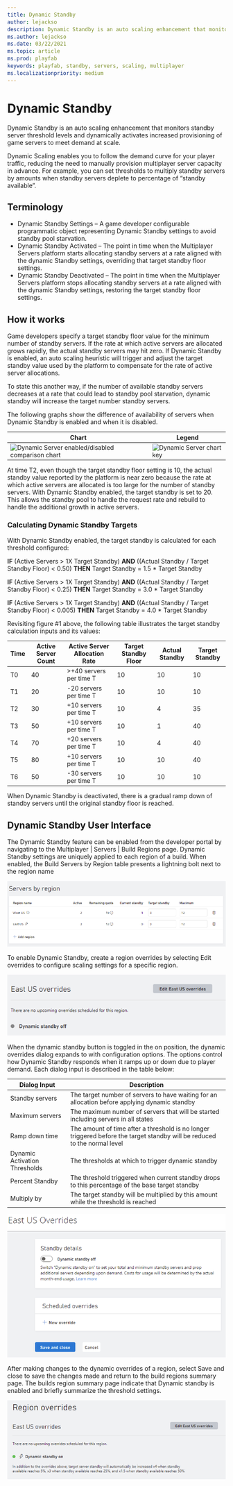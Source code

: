 ```yaml
---
title: Dynamic Standby
author: lejackso
description: Dynamic Standby is an auto scaling enhancement that monitors standby server threshold levels and dynamically activates increased provisioning of game servers to meet demand at scale.
ms.author: lejackso
ms.date: 03/22/2021
ms.topic: article
ms.prod: playfab
keywords: playfab, standby, servers, scaling, multiplayer
ms.localizationpriority: medium
---
```


# Dynamic Standby

Dynamic Standby is an auto scaling enhancement that monitors standby server threshold levels and dynamically activates increased provisioning of game servers to meet demand at scale.

Dynamic Scaling enables you to follow the demand curve for your player traffic, reducing the need to manually provision multiplayer server capacity in advance.  For example, you can set thresholds to multiply standby servers by amounts when standby servers deplete to percentage of “standby available”.

## Terminology

- Dynamic Standby Settings – A game developer configurable programmatic object representing Dynamic Standby settings to avoid standby pool starvation.
- Dynamic Standby Activated – The point in time when the Multiplayer Servers platform starts allocating standby servers at a rate aligned with the dynamic Standby settings, overriding that target standby floor settings.
- Dynamic Standby Deactivated – The point in time when the Multiplayer Servers platform stops allocating standby servers at a rate aligned with the dynamic Standby settings, restoring the target standby floor settings.

## How it works

Game developers specify a target standby floor value for the minimum number of standby servers. If the rate at which active servers are allocated grows rapidly, the actual standby servers may hit zero. If Dynamic Standby is enabled, an auto scaling heuristic will trigger and adjust the target standby value used by the platform to compensate for the rate of active server allocations.

To state this another way, if the number of available standby servers decreases at a rate that could lead to standby pool starvation, dynamic standby will increase the target number standby servers.

The following graphs show the difference of availability of servers when Dynamic Standby is enabled and when it is disabled.

|             Chart          |            Legend           |
| --------------------- | --------------------- |
| ![Dynamic Server enabled/disabled comparison chart](media/dynamic-server-count-time-chart.png) | ![Dynamic Server chart key](media/dynamic-server-chart-key.png) |

At time T2, even though the target standby floor setting is 10, the actual standby value reported by the platform is near zero because the rate at which active servers are allocated is too large for the number of standby servers. With Dynamic Standby enabled, the target standby is set to 20. This allows the standby pool to handle the request rate and rebuild to handle the additional growth in active servers.

### Calculating Dynamic Standby Targets

With Dynamic Standby enabled, the target standby is calculated for each threshold configured:

**IF** (Active Servers \> 1X Target Standby) **AND** ((Actual Standby / Target Standby Floor) \< 0.50) **THEN** Target Standby = 1.5 \* Target Standby

**IF** (Active Servers \> 1X Target Standby) **AND** ((Actual Standby / Target Standby Floor) \< 0.25) **THEN** Target Standby = 3.0 \* Target Standby

**IF** (Active Servers \> 1X Target Standby) **AND** ((Actual Standby / Target Standby Floor) \< 0.005) **THEN** Target Standby = 4.0 \* Target Standby

Revisiting figure \#1 above, the following table illustrates the target standby calculation inputs and its values:

| Time  | Active Server Count  | Active Server Allocation Rate   | Target Standby Floor | Actual Standby  |  Target Standby |
|---|---|---|---|---|---|
| T0 | 40 | >+40 servers per time T| 10 | 10 | 10 |
| T1 | 20 | -20 servers per time T | 10 | 10 | 10 |
| T2 | 30 | +10 servers per time T | 10 |  4 | 35 |
| T3 | 50 | +10 servers per time T | 10 |  1 | 40 |
| T4 | 70 | +20 servers per time T | 10 |  4 | 40 |
| T5 | 80 | +10 servers per time T | 10 | 10 | 40 |
| T6 | 50 | -30 servers per time T | 10 | 10 | 10 |

When Dynamic Standby is deactivated, there is a gradual ramp down of standby servers until the original standby floor is reached.

## Dynamic Standby User Interface

The Dynamic Standby feature can be enabled from the developer portal by navigating to the Multiplayer | Servers | Build Regions page. Dynamic Standby settings are uniquely applied to each region of a build. When enabled, the Build Servers by Region table presents a lightning bolt next to the region name

![Build Regions Summary Page](media/build_regions_summary.png)

To enable Dynamic Standby, create a region overrides by selecting Edit overrides to configure scaling settings for a specific region.

![ Regions Override Dynamic Standby Off](media/region_override_off.png)

When the dynamic standby button is toggled in the on position, the dynamic overrides dialog expands to with configuration options.  The options control how Dynamic Standby responds when it ramps up or down due to player demand.  Each dialog input is described in the table below:

| Dialog Input | Description |
|---|---|
| Standby servers | The target number of servers to have waiting for an allocation before applying dynamic standby  |
| Maximum servers | The maximum number of servers that will be started including servers in all states  |
| Ramp down time | The amount of time after a threshold is no longer triggered before the target standby will be reduced to the normal level  |
| Dynamic Activation Thresholds | The thresholds at which to trigger dynamic standby |
| Percent Standby | The threshold triggered when current standby drops to this percentage of the base target standby  |
| Multiply by | The target standby will be multiplied by this amount while the threshold is reached |

![ Regions Override Dynamic Standby Override Off](media/region_override_off_2.png)

After making changes to the dynamic overrides of a region, select Save and close to save the changes made and return to the build regions summary page.  The builds region summary page indicate that Dynamic standby is enabled and briefly summarize the threshold settings.

![ Regions Override Dynamic Standby On](media/build_regions_dynamic_on.png)
